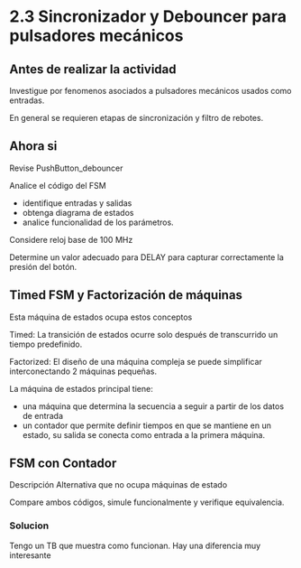 # 2.3 Sincronizador y Debouncer para pulsadores mecánicos
## Antes de realizar la actividad
Investigue por fenomenos asociados a pulsadores mecánicos usados como entradas.

En general se requieren etapas de sincronización y filtro de rebotes.

## Ahora si
Revise PushButton_debouncer

Analice el código del FSM 
- identifique entradas y salidas
- obtenga diagrama de estados
- analice funcionalidad de los parámetros.

Considere reloj base de 100 MHz

Determine un valor adecuado para DELAY para capturar correctamente la presión del botón.



## Timed FSM y Factorización de máquinas
Esta máquina de estados ocupa estos conceptos

Timed: La transición de estados ocurre solo después de transcurrido un tiempo predefinido.

Factorized: El diseño de una máquina compleja se puede simplificar interconectando 2 máquinas pequeñas.

La máquina de estados principal tiene:
- una máquina que determina la secuencia a seguir a partir de los datos de entrada
- un contador que permite definir tiempos en que se mantiene en un estado, su salida se conecta como entrada a la primera máquina.

## FSM con Contador
Descripción Alternativa que no ocupa máquinas de estado

Compare ambos códigos, simule funcionalmente y verifique equivalencia.

### Solucion
Tengo un TB que muestra como funcionan. Hay una diferencia muy interesante
